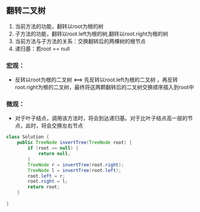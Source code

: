 ## 翻转二叉树

1. 当前方法的功能，翻转以root为根的树
2. 子方法的功能，翻转以root.left为根的树,翻转以root.right为根的树
3. 当前方法与子方法的关系：交换翻转后的两棵树的根节点
4. 递归基：若root == null

### 宏观：

* 反转以root为根的二叉树 <==> 先反转以root.left为根的二叉树 ，再反转root.right为根的二叉树，最终将这两颗翻转后的二叉树交换顺序插入到root中

### 微观：

* 对于叶子结点，调用该方法时，将会到达递归基。对于比叶子结点高一层的节点，此时，将会交换左右节点

~~~java
class Solution {
    public TreeNode invertTree(TreeNode root) {
        if (root == null) {
            return null;
        }
        TreeNode r = invertTree(root.right);
        TreeNode l = invertTree(root.left);
        root.left = r;
        root.right = l;
        return root;
    }
 
}
~~~

